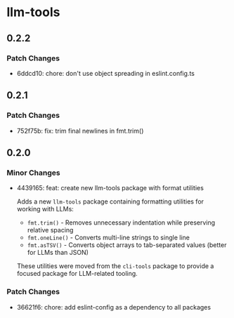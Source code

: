 # llm-tools

## 0.2.2

### Patch Changes

- 6ddcd10: chore: don't use object spreading in eslint.config.ts

## 0.2.1

### Patch Changes

- 752f75b: fix: trim final newlines in fmt.trim()

## 0.2.0

### Minor Changes

- 4439165: feat: create new llm-tools package with format utilities

  Adds a new `llm-tools` package containing formatting utilities for working with LLMs:
  - `fmt.trim()` - Removes unnecessary indentation while preserving relative spacing
  - `fmt.oneLine()` - Converts multi-line strings to single line
  - `fmt.asTSV()` - Converts object arrays to tab-separated values (better for LLMs than JSON)

  These utilities were moved from the `cli-tools` package to provide a focused package for LLM-related tooling.

### Patch Changes

- 36621f6: chore: add eslint-config as a dependency to all packages
